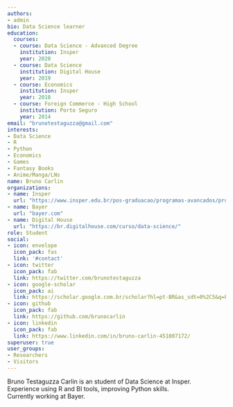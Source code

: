 ```yaml
---
authors:
- admin
bio: Data Science learner
education:
  courses:
  - course: Data Science - Advanced Degree
    institution: Insper 
    year: 2020
  - course: Data Science
    institution: Digital House
    year: 2019
  - course: Economics
    institution: Insper
    year: 2018
  - course: Foreign Commerce - High School
    institution: Porto Seguro
    year: 2014
email: "brunotestaguzza@gmail.com"
interests:
- Data Science
- R
- Python
- Economics
- Games
- Fantasy Books
- Anime/Manga/LNs
name: Bruno Carlin
organizations:
- name: Insper
  url: "https://www.insper.edu.br/pos-graduacao/programas-avancados/programa-avancado-em-data-science-e-decisao/"
- name: Bayer
  url: "bayer.com"
- name: Digital House
  url: "https://br.digitalhouse.com/curso/data-science/"
role: Student
social:
- icon: envelope
  icon_pack: fas
  link: '#contact'
- icon: twitter
  icon_pack: fab
  link: https://twitter.com/brunotestaguzza
- icon: google-scholar
  icon_pack: ai
  link: https://scholar.google.com.br/scholar?hl=pt-BR&as_sdt=0%2C5&q=bruno+testaguzza+carlin+&btnG=
- icon: github
  icon_pack: fab
  link: https://github.com/brunocarlin
- icon: linkedin
  icon_pack: fab
  link: https://www.linkedin.com/in/bruno-carlin-451007172/
superuser: true
user_groups:
- Researchers
- Visitors
---
```

Bruno Testaguzza Carlin is an student of Data Science at Insper.  
Experience using R and BI tools, improving Python skills.  
Currently working at Bayer.
